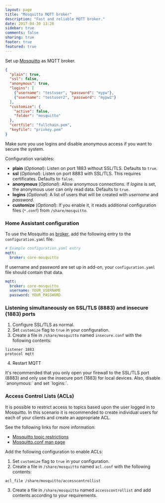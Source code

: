 ```yaml
---
layout: page
title: "Mosquitto MQTT broker"
description: "Fast and reliable MQTT broker."
date: 2017-04-30 13:28
sidebar: true
comments: false
sharing: true
footer: true
featured: true
---
```


Set up [Mosquitto](https://mosquitto.org/) as MQTT broker.

```json
{
  "plain": true,
  "ssl": false,
  "anonymous": true,
  "logins": [
    {"username": "testuser", "password": "mypw"},
    {"username": "testuser2", "password": "mypw2"}
  ],
  "customize": {
    "active": false,
    "folder": "mosquitto"
  },
  "certfile": "fullchain.pem",
  "keyfile": "privkey.pem"
}
```

<p class='warning note'>
Make sure you use logins and disable anonymous access if you want to secure the system.
</p>

Configuration variables:

- **plain** (*Optional*): Listen on port 1883 without SSL/TLS. Defaults to `true`.
- **ssl** (*Optional*): Listen on port 8883 with SSL/TLS. This requires certificates. Defaults to `false`.
- **anonymous** (*Optional*): Allow anonymous connections. If *logins* is set, the anonymous user can only read data. Defaults to `true`.
- **logins** (*Optional*): A list of users that will be created with *username* and *password*.
- **customize** (*Optional*): If you enable it, it reads additional configuration files (`*.conf`) from `/share/mosquitto`.

### Home Assistant configuration

To use the Mosquitto as [broker](/docs/mqtt/broker/#run-your-own), add the following entry to the `configuration.yaml` file.

```yaml
# Example configuration.yaml entry
mqtt:
  broker: core-mosquitto
```

If username and password are set up in add-on, your `configuration.yaml` file should contain that data.

```yaml
mqtt:
  broker: core-mosquitto
  username: YOUR_USERNAME
  password: YOUR_PASSWORD
```

### Listening simultaneously on SSL/TLS (8883) and insecure (1883) ports

1. Configure SSL/TLS as normal.
2. Set `customize` flag to `true` in your configuration.
3. Create a file in `/share/mosquitto` named `insecure.conf` with the following contents:

```text
listener 1883
protocol mqtt
```

4. Restart MQTT

<p class='note warning'>
It's recommended that you only open your firewall to the SSL/TLS port (8883) and only use the insecure port (1883) for local devices. Also, disable `anonymous:` and set `logins:`.
</p>

### Access Control Lists (ACLs)

It is possible to restrict access to topics based upon the user logged in to Mosquitto. In this scenario it is recommended to create individual users for each of your clients and create an appropriate ACL.

See the following links for more information:

* [Mosquitto topic restrictions](http://www.steves-internet-guide.com/topic-restriction-mosquitto-configuration/)
* [Mosquitto.conf man page](https://mosquitto.org/man/mosquitto-conf-5.html)

Add the following configuration to enable ACLs:

1. Set `customize` flag to `true` in your configuration.
2. Create a file in `/share/mosquitto` named `acl.conf` with the following contents:

```text
acl_file /share/mosquitto/accesscontrollist
```
3. Create a file in `/share/mosquitto` named `accesscontrollist` and add contents according to your requirements.

